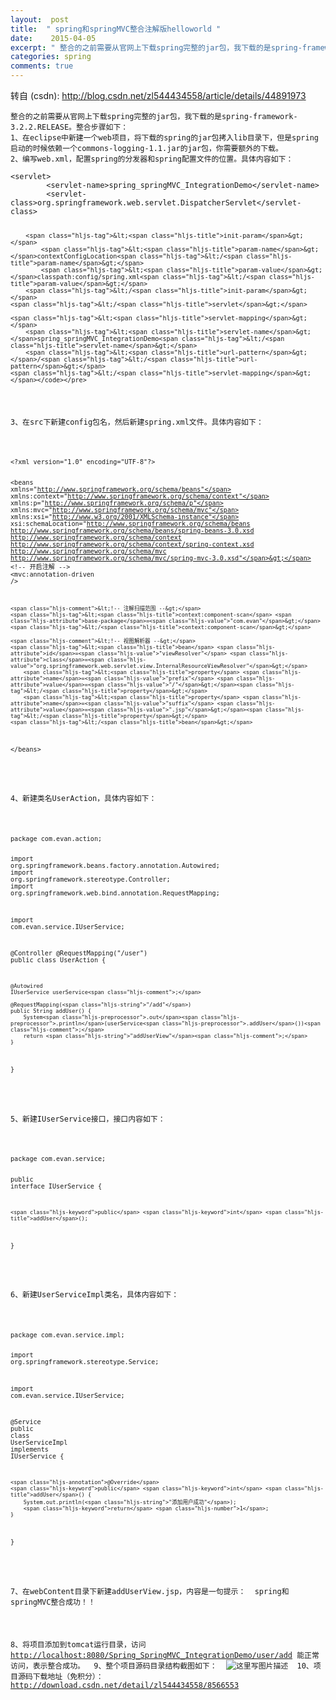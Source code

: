 ```yaml
---
layout:  post
title:  " spring和springMVC整合注解版helloworld "
date:    2015-04-05
excerpt: " 整合的之前需要从官网上下载spring完整的jar包，我下载的是spring-framework-3.2.2.RELEASE。整合步骤如下：1、在eclipse中新建一个web项目，将下载的spring的jar包拷入lib目录下，但是spring启动的时候依赖一个commons-logging-1.1.jar的jar包，你需要额外的下载。2、编写web.xml，配置spring的分发器和spring配置文件的位置。具体内容如下：<servlet><servlet-name>spring_springMVC_IntegrationDemo</servlet-name><servlet-class>org.springframework.web.servlet.DispatcherServlet</servlet-class><init-param><param-name>contextConfigLocation</param-name><param-value>classpath:config/spring.xml</param-value></init-param></servlet><servlet-mapping><servlet-name>spring_springMVC_IntegrationDemo</servlet-name><url-pattern>/</url-pattern></servlet-mapping>3、在src下新建config包名，然后新建spring.xml文件。具体内容如下：<?xmlversion=1.0encoding=UTF-8?><beansxmlns=http://www.springframework.org/schema/beansxmlns:context=http://www.springframework.org/schema/contextxmlns:p=http://www.springframework.org/schema/pxmlns:mvc=http://www.springframewo... "
categories: spring 
comments: true
---
```

转自 (csdn): http://blog.csdn.net/zl544434558/article/details/44891973
<div class="markdown_views">
 <pre><code>整合的之前需要从官网上下载spring完整的jar包，我下载的是spring-framework-3.2.2.RELEASE。整合步骤如下：
1、在eclipse中新建一个web项目，将下载的spring的jar包拷入lib目录下，但是spring启动的时候依赖一个commons-logging-1.1.jar的jar包，你需要额外的下载。
2、编写web.xml，配置spring的分发器和spring配置文件的位置。具体内容如下：
</code></pre> 
 <pre class="prettyprint"><code class=" hljs xml"><span class="hljs-tag">&lt;<span class="hljs-title">servlet</span>&gt;</span>
        <span class="hljs-tag">&lt;<span class="hljs-title">servlet-name</span>&gt;</span>spring_springMVC_IntegrationDemo<span class="hljs-tag">&lt;/<span class="hljs-title">servlet-name</span>&gt;</span>
        <span class="hljs-tag">&lt;<span class="hljs-title">servlet-class</span>&gt;</span>org.springframework.web.servlet.DispatcherServlet<span class="hljs-tag">&lt;/<span class="hljs-title">servlet-class</span>&gt;</span>

        <span class="hljs-tag">&lt;<span class="hljs-title">init-param</span>&gt;</span>
            <span class="hljs-tag">&lt;<span class="hljs-title">param-name</span>&gt;</span>contextConfigLocation<span class="hljs-tag">&lt;/<span class="hljs-title">param-name</span>&gt;</span>
            <span class="hljs-tag">&lt;<span class="hljs-title">param-value</span>&gt;</span>classpath:config/spring.xml<span class="hljs-tag">&lt;/<span class="hljs-title">param-value</span>&gt;</span>
        <span class="hljs-tag">&lt;/<span class="hljs-title">init-param</span>&gt;</span>
    <span class="hljs-tag">&lt;/<span class="hljs-title">servlet</span>&gt;</span>

    <span class="hljs-tag">&lt;<span class="hljs-title">servlet-mapping</span>&gt;</span>
        <span class="hljs-tag">&lt;<span class="hljs-title">servlet-name</span>&gt;</span>spring_springMVC_IntegrationDemo<span class="hljs-tag">&lt;/<span class="hljs-title">servlet-name</span>&gt;</span>
        <span class="hljs-tag">&lt;<span class="hljs-title">url-pattern</span>&gt;</span>/<span class="hljs-tag">&lt;/<span class="hljs-title">url-pattern</span>&gt;</span>
    <span class="hljs-tag">&lt;/<span class="hljs-title">servlet-mapping</span>&gt;</span></code></pre> 
 <p>3、在src下新建config包名，然后新建spring.xml文件。具体内容如下：</p> 
 <pre class="prettyprint"><code class=" hljs xml"><span class="hljs-pi">&lt;?xml version="1.0" encoding="UTF-8"?&gt;</span>

<span class="hljs-tag">&lt;<span class="hljs-title">beans</span> <span class="hljs-attribute">xmlns</span>=<span class="hljs-value">"http://www.springframework.org/schema/beans"</span> <span class="hljs-attribute">xmlns:context</span>=<span class="hljs-value">"http://www.springframework.org/schema/context"</span> <span class="hljs-attribute">xmlns:p</span>=<span class="hljs-value">"http://www.springframework.org/schema/p"</span> <span class="hljs-attribute">xmlns:mvc</span>=<span class="hljs-value">"http://www.springframework.org/schema/mvc"</span> <span class="hljs-attribute">xmlns:xsi</span>=<span class="hljs-value">"http://www.w3.org/2001/XMLSchema-instance"</span> <span class="hljs-attribute">xsi:schemaLocation</span>=<span class="hljs-value">"http://www.springframework.org/schema/beans http://www.springframework.org/schema/beans/spring-beans-3.0.xsd http://www.springframework.org/schema/context http://www.springframework.org/schema/context/spring-context.xsd http://www.springframework.org/schema/mvc http://www.springframework.org/schema/mvc/spring-mvc-3.0.xsd"</span>&gt;</span>
    <span class="hljs-comment">&lt;!-- 开启注解 --&gt;</span>
    <span class="hljs-tag">&lt;<span class="hljs-title">mvc:annotation-driven</span> /&gt;</span>

    <span class="hljs-comment">&lt;!-- 注解扫描范围 --&gt;</span>
    <span class="hljs-tag">&lt;<span class="hljs-title">context:component-scan</span> <span class="hljs-attribute">base-package</span>=<span class="hljs-value">"com.evan"</span>&gt;</span><span class="hljs-tag">&lt;/<span class="hljs-title">context:component-scan</span>&gt;</span>

    <span class="hljs-comment">&lt;!-- 视图解析器 --&gt;</span>
    <span class="hljs-tag">&lt;<span class="hljs-title">bean</span> <span class="hljs-attribute">id</span>=<span class="hljs-value">"viewResolver"</span> <span class="hljs-attribute">class</span>=<span class="hljs-value">"org.springframework.web.servlet.view.InternalResourceViewResolver"</span>&gt;</span>
        <span class="hljs-tag">&lt;<span class="hljs-title">property</span> <span class="hljs-attribute">name</span>=<span class="hljs-value">"prefix"</span> <span class="hljs-attribute">value</span>=<span class="hljs-value">"/"</span>&gt;</span><span class="hljs-tag">&lt;/<span class="hljs-title">property</span>&gt;</span>
        <span class="hljs-tag">&lt;<span class="hljs-title">property</span> <span class="hljs-attribute">name</span>=<span class="hljs-value">"suffix"</span> <span class="hljs-attribute">value</span>=<span class="hljs-value">".jsp"</span>&gt;</span><span class="hljs-tag">&lt;/<span class="hljs-title">property</span>&gt;</span>
    <span class="hljs-tag">&lt;/<span class="hljs-title">bean</span>&gt;</span>

<span class="hljs-tag">&lt;/<span class="hljs-title">beans</span>&gt;</span></code></pre> 
 <p>4、新建类名UserAction，具体内容如下：</p> 
 <pre class="prettyprint"><code class=" hljs avrasm">package <span class="hljs-keyword">com</span><span class="hljs-preprocessor">.evan</span><span class="hljs-preprocessor">.action</span><span class="hljs-comment">;</span>

import org<span class="hljs-preprocessor">.springframework</span><span class="hljs-preprocessor">.beans</span><span class="hljs-preprocessor">.factory</span><span class="hljs-preprocessor">.annotation</span><span class="hljs-preprocessor">.Autowired</span><span class="hljs-comment">;</span>
import org<span class="hljs-preprocessor">.springframework</span><span class="hljs-preprocessor">.stereotype</span><span class="hljs-preprocessor">.Controller</span><span class="hljs-comment">;</span>
import org<span class="hljs-preprocessor">.springframework</span><span class="hljs-preprocessor">.web</span><span class="hljs-preprocessor">.bind</span><span class="hljs-preprocessor">.annotation</span><span class="hljs-preprocessor">.RequestMapping</span><span class="hljs-comment">;</span>

import <span class="hljs-keyword">com</span><span class="hljs-preprocessor">.evan</span><span class="hljs-preprocessor">.service</span><span class="hljs-preprocessor">.IUserService</span><span class="hljs-comment">;</span>

@Controller
@RequestMapping(<span class="hljs-string">"/user"</span>)
public class UserAction {

    @Autowired
    IUserService userService<span class="hljs-comment">;</span>

    @RequestMapping(<span class="hljs-string">"/add"</span>)
    public String addUser() {
        System<span class="hljs-preprocessor">.out</span><span class="hljs-preprocessor">.println</span>(userService<span class="hljs-preprocessor">.addUser</span>())<span class="hljs-comment">;</span>
        return <span class="hljs-string">"addUserView"</span><span class="hljs-comment">;</span>
    }
}
</code></pre> 
 <p>5、新建IUserService接口，接口内容如下：</p> 
 <pre class="prettyprint"><code class=" hljs cs">package com.evan.service;

<span class="hljs-keyword">public</span> <span class="hljs-keyword">interface</span> IUserService {

    <span class="hljs-keyword">public</span> <span class="hljs-keyword">int</span> <span class="hljs-title">addUser</span>();
}
</code></pre> 
 <p>6、新建UserServiceImpl类名，具体内容如下：</p> 
 <pre class="prettyprint"><code class=" hljs java"><span class="hljs-keyword">package</span> com.evan.service.impl;

<span class="hljs-keyword">import</span> org.springframework.stereotype.Service;

<span class="hljs-keyword">import</span> com.evan.service.IUserService;

<span class="hljs-annotation">@Service</span>
<span class="hljs-keyword">public</span> <span class="hljs-class"><span class="hljs-keyword">class</span> <span class="hljs-title">UserServiceImpl</span> <span class="hljs-keyword">implements</span> <span class="hljs-title">IUserService</span> {</span>

    <span class="hljs-annotation">@Override</span>
    <span class="hljs-keyword">public</span> <span class="hljs-keyword">int</span> <span class="hljs-title">addUser</span>() {
        System.out.println(<span class="hljs-string">"添加用户成功"</span>);
        <span class="hljs-keyword">return</span> <span class="hljs-number">1</span>;
    }

}</code></pre> 
 <p>7、在webContent目录下新建addUserView.jsp，内容是一句提示：  spring和springMVC整合成功！！</p> 
 <p>8、将项目添加到tomcat运行目录，访问<a href="http://localhost:8080/Spring_SpringMVC_IntegrationDemo/user/add">http://localhost:8080/Spring_SpringMVC_IntegrationDemo/user/add</a> 能正常访问，表示整合成功。  9、整个项目源码目录结构截图如下：  <img src="http://img.blog.csdn.net/20150405215942866" alt="这里写图片描述" title="">  10、项目源码下载地址（免积分）：  <a href="http://download.csdn.net/detail/zl544434558/8566553">http://download.csdn.net/detail/zl544434558/8566553</a></p>
</div>